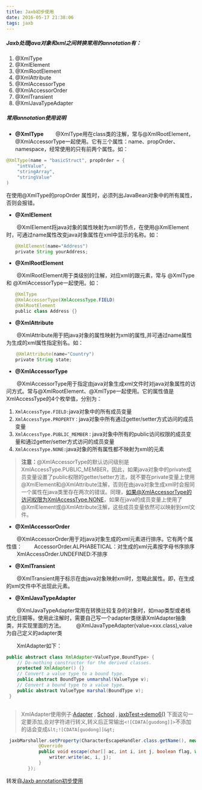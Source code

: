 ```yaml
---
title: Jaxb初步使用
date: 2016-05-17 21:38:06
tags: jaxb
---
```



##### Jaxb处理java对象和xml之间转换常用的annotation有：
1. @XmlType
2. @XmlElement
3. @XmlRootElement
3. @XmlAttribute
4. @XmlAccessorType
5. @XmlAccessorOrder
6. @XmlTransient
7. @XmlJavaTypeAdapter
<!--more-->

##### 常用annotation使用说明
 


* **@XmlType**
　　@XmlType用在class类的注解，常与@XmlRootElement，@XmlAccessorType一起使用。它有三个属性：name、propOrder、namespace，经常使用的只有前两个属性。如：

```java
@XmlType(name = "basicStruct", propOrder = {
    "intValue",
    "stringArray",
    "stringValue"
)
```
在使用@XmlType的propOrder 属性时，必须列出JavaBean对象中的所有属性，否则会报错。

* **@XmlElement**

　　@XmlElement将java对象的属性映射为xml的节点，在使用@XmlElement时，可通过name属性改变java对象属性在xml中显示的名称。如：
```java
　　@XmlElement(name="Address")　　
　　private String yourAddress;
```
* **@XmlRootElement**
 
　　@XmlRootElement用于类级别的注解，对应xml的跟元素，常与 @XmlType 和 @XmlAccessorType一起使用。如：
```java
　　@XmlType
　　@XmlAccessorType(XmlAccessType.FIELD)
　　@XmlRootElement
　　public class Address {}
```
* **@XmlAttribute**

　　@XmlAttribute用于把java对象的属性映射为xml的属性,并可通过name属性为生成的xml属性指定别名。如：
```java　
　  @XmlAttribute(name="Country")
　　private String state;
```
* **@XmlAccessorType**

　　@XmlAccessorType用于指定由java对象生成xml文件时对java对象属性的访问方式。常与@XmlRootElement、@XmlType一起使用。它的属性值是XmlAccessType的4个枚举值，分别为：　　
1. `XmlAccessType.FIELD:`java对象中的所有成员变量
1. `XmlAccessType.PROPERTY：`java对象中所有通过getter/setter方式访问的成员变量
1. `XmlAccessType.PUBLIC_MEMBER：`java对象中所有的public访问权限的成员变量和通过getter/setter方式访问的成员变量
1. `XmlAccessType.NONE:`java对象的所有属性都不映射为xml的元素

> **注意：**@XmlAccessorType的默认访问级别是XmlAccessType.PUBLIC_MEMBER，因此，如果java对象中的private成员变量设置了public权限的getter/setter方法，就不要在private变量上使用@XmlElement和@XmlAttribute注解，否则在由java对象生成xml时会报同一个属性在java类里存在两次的错误。同理，如果@XmlAccessorType的访问权限为XmlAccessType.NONE，如果在java的成员变量上使用了@XmlElement或@XmlAttribute注解，这些成员变量依然可以映射到xml文件。

* **@XmlAccessorOrder**

　　@XmlAccessorOrder用于对java对象生成的xml元素进行排序。它有两个属性值：
　　AccessorOrder.ALPHABETICAL：对生成的xml元素按字母书序排序
　　XmlAccessOrder.UNDEFINED:不排序

* **@XmlTransient**

　　@XmlTransient用于标示在由java对象映射xml时，忽略此属性。即，在生成的xml文件中不出现此元素。

* **@XmlJavaTypeAdapter**

　　@XmlJavaTypeAdapter常用在转换比较复杂的对象时，如map类型或者格式化日期等。使用此注解时，需要自己写一个adapter类继承XmlAdapter抽象类，并实现里面的方法。
　　@XmlJavaTypeAdapter(value=xxx.class),value为自己定义的adapter类

　　XmlAdapter如下：

```java
public abstract class XmlAdapter<ValueType,BoundType> {
    // Do-nothing constructor for the derived classes.
    protected XmlAdapter() {}
    // Convert a value type to a bound type.
    public abstract BoundType unmarshal(ValueType v);
    // Convert a bound type to a value type.
    public abstract ValueType marshal(BoundType v);
 }
 
```

> XmlAdapter使用例子:[Adapter](https://github.com/gudegg/gudegg.github.io/blob/master/code/Adapter.java) , [School](https://github.com/gudegg/gudegg.github.io/blob/master/code/School.java) , [jaxbTest->demo6()](https://github.com/gudegg/gudegg.github.io/blob/master/code/JaxbTest.java)
> 下面这句一定要添加,会对字符进行转义,转义后正常输出`<![CDATA[guodong]]>`不添加的话会变成`&lt;![CDATA[guodong]]&gt;`
```java
 jaxbMarshaller.setProperty(CharacterEscapeHandler.class.getName(), new CharacterEscapeHandler() {
            @Override
            public void escape(char[] ac, int i, int j, boolean flag, Writer writer) throws IOException {
                writer.write(ac, i, j);
            }
        });
```

转发自[Jaxb annotation初步使用](http://www.cnblogs.com/fragranting/archive/2012/03/25/xml--jaxb.html)